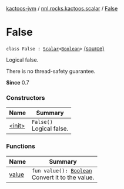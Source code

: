 [kactoos-jvm](../../index.md) / [nnl.rocks.kactoos.scalar](../index.md) / [False](.)

# False

`class False : `[`Scalar`](../../nnl.rocks.kactoos/-scalar/index.md)`<`[`Boolean`](https://kotlinlang.org/api/latest/jvm/stdlib/kotlin/-boolean/index.html)`>` [(source)](https://github.com/neonailol/kactoos/blob/master/kactoos-jvm/src/main/kotlin/nnl/rocks/kactoos/scalar/False.kt#L15)

Logical false.

There is no thread-safety guarantee.

**Since**
0.7

### Constructors

| Name | Summary |
|---|---|
| [&lt;init&gt;](-init-.md) | `False()`<br>Logical false. |

### Functions

| Name | Summary |
|---|---|
| [value](value.md) | `fun value(): `[`Boolean`](https://kotlinlang.org/api/latest/jvm/stdlib/kotlin/-boolean/index.html)<br>Convert it to the value. |
